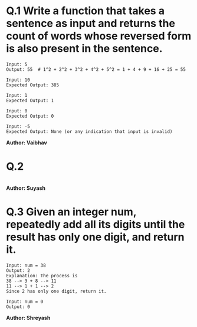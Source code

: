 # Q.1 Write a function that takes a sentence as input and returns the count of words whose reversed form is also present in the sentence.
```
Input: 5
Output: 55  # 1^2 + 2^2 + 3^2 + 4^2 + 5^2 = 1 + 4 + 9 + 16 + 25 = 55

Input: 10
Expected Output: 385

Input: 1
Expected Output: 1

Input: 0
Expected Output: 0

Input: -5
Expected Output: None (or any indication that input is invalid)
```
**Author: Vaibhav**

# Q.2 

```

```
**Author: Suyash**

# Q.3 Given an integer num, repeatedly add all its digits until the result has only one digit, and return it.

```
Input: num = 38
Output: 2
Explanation: The process is
38 --> 3 + 8 --> 11
11 --> 1 + 1 --> 2 
Since 2 has only one digit, return it.

Input: num = 0
Output: 0
```
**Author: Shreyash**

